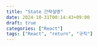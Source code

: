 ```yaml
---
title: "State 간략설명"
date: 2024-10-31T00:14:43+09:00
draft: true
categories: ["React"]
tags: ["React", "return", "규칙"]
---
```


